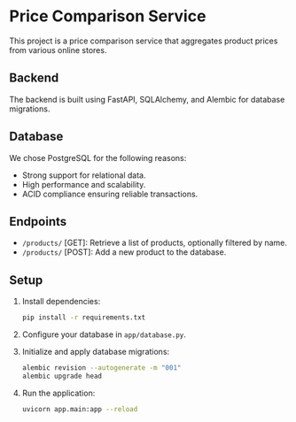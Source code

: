 # Price Comparison Service

This project is a price comparison service that aggregates product prices from various online stores.

## Backend

The backend is built using FastAPI, SQLAlchemy, and Alembic for database migrations.

## Database

We chose PostgreSQL for the following reasons:
- Strong support for relational data.
- High performance and scalability.
- ACID compliance ensuring reliable transactions.

## Endpoints

- `/products/` [GET]: Retrieve a list of products, optionally filtered by name.
- `/products/` [POST]: Add a new product to the database.

## Setup

1. Install dependencies:
    ```sh
    pip install -r requirements.txt
    ```

2. Configure your database in `app/database.py`.

3. Initialize and apply database migrations:
    ```sh
    alembic revision --autogenerate -m "001"
    alembic upgrade head
    ```

4. Run the application:
    ```sh
    uvicorn app.main:app --reload
    ```
